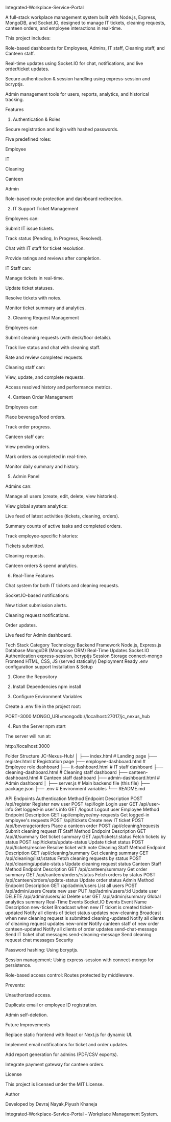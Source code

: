 Integrated-Workplace-Service-Portal

A full-stack workplace management system built with Node.js, Express, MongoDB, and Socket.IO, designed to manage IT tickets, cleaning requests, canteen orders, and employee interactions in real-time.

This project includes:

Role-based dashboards for Employees, Admins, IT staff, Cleaning staff, and Canteen staff.

Real-time updates using Socket.IO for chat, notifications, and live order/ticket updates.

Secure authentication & session handling using express-session and bcryptjs.

Admin management tools for users, reports, analytics, and historical tracking.

Features
1. Authentication & Roles

Secure registration and login with hashed passwords.

Five predefined roles:

Employee

IT

Cleaning

Canteen

Admin

Role-based route protection and dashboard redirection.

2. IT Support Ticket Management

Employees can:

Submit IT issue tickets.

Track status (Pending, In Progress, Resolved).

Chat with IT staff for ticket resolution.

Provide ratings and reviews after completion.

IT Staff can:

Manage tickets in real-time.

Update ticket statuses.

Resolve tickets with notes.

Monitor ticket summary and analytics.

3. Cleaning Request Management

Employees can:

Submit cleaning requests (with desk/floor details).

Track live status and chat with cleaning staff.

Rate and review completed requests.

Cleaning staff can:

View, update, and complete requests.

Access resolved history and performance metrics.

4. Canteen Order Management

Employees can:

Place beverage/food orders.

Track order progress.

Canteen staff can:

View pending orders.

Mark orders as completed in real-time.

Monitor daily summary and history.

5. Admin Panel

Admins can:

Manage all users (create, edit, delete, view histories).

View global system analytics:

Live feed of latest activities (tickets, cleaning, orders).

Summary counts of active tasks and completed orders.

Track employee-specific histories:

Tickets submitted.

Cleaning requests.

Canteen orders & spend analytics.

6. Real-Time Features

Chat system for both IT tickets and cleaning requests.

Socket.IO-based notifications:

New ticket submission alerts.

Cleaning request notifications.

Order updates.

Live feed for Admin dashboard.

Tech Stack
Category	Technology
Backend Framework	Node.js, Express.js
Database	MongoDB (Mongoose ORM)
Real-Time Updates	Socket.IO
Authentication	express-session, bcryptjs
Session Storage	connect-mongo
Frontend	HTML, CSS, JS (served statically)
Deployment Ready	.env configuration support
Installation & Setup
1. Clone the Repository


2. Install Dependencies
npm install

3. Configure Environment Variables

Create a .env file in the project root:

PORT=3000
MONGO_URI=mongodb://localhost:27017/jc_nexus_hub

4. Run the Server
npm start


The server will run at:

http://localhost:3000

Folder Structure
JC-Nexus-Hub/
│
├── index.html               # Landing page
├── register.html            # Registration page
├── employee-dashboard.html  # Employee role dashboard
├── it-dashboard.html        # IT staff dashboard
├── cleaning-dashboard.html  # Cleaning staff dashboard
├── canteen-dashboard.html   # Canteen staff dashboard
├── admin-dashboard.html     # Admin dashboard
│
├── server.js                # Main backend file (this file)
├── package.json
├── .env                     # Environment variables
└── README.md

API Endpoints
Authentication
Method	Endpoint	Description
POST	/api/register	Register new user
POST	/api/login	Login user
GET	/api/user-info	Get logged-in user's info
GET	/logout	Logout user
Employee
Method	Endpoint	Description
GET	/api/employee/my-requests	Get logged-in employee's requests
POST	/api/tickets	Create new IT ticket
POST	/api/beverage/orders	Place a canteen order
POST	/api/cleaning/requests	Submit cleaning request
IT Staff
Method	Endpoint	Description
GET	/api/it/summary	Get ticket summary
GET	/api/tickets/:status	Fetch tickets by status
POST	/api/tickets/update-status	Update ticket status
POST	/api/tickets/resolve	Resolve ticket with note
Cleaning Staff
Method	Endpoint	Description
GET	/api/cleaning/summary	Get cleaning summary
GET	/api/cleaning/list/:status	Fetch cleaning requests by status
POST	/api/cleaning/update-status	Update cleaning request status
Canteen Staff
Method	Endpoint	Description
GET	/api/canteen/summary	Get order summary
GET	/api/canteen/orders/:status	Fetch orders by status
POST	/api/canteen/orders/update-status	Update order status
Admin
Method	Endpoint	Description
GET	/api/admin/users	List all users
POST	/api/admin/users	Create new user
PUT	/api/admin/users/:id	Update user
DELETE	/api/admin/users/:id	Delete user
GET	/api/admin/summary	Global analytics summary
Real-Time Events
Socket.IO Events
Event Name	Description
new-ticket	Broadcast when new IT ticket is created
ticket-updated	Notify all clients of ticket status updates
new-cleaning	Broadcast when new cleaning request is submitted
cleaning-updated	Notify all clients of cleaning request updates
new-order	Notify canteen staff of new order
canteen-updated	Notify all clients of order updates
send-chat-message	Send IT ticket chat messages
send-cleaning-message	Send cleaning request chat messages
Security

Password hashing: Using bcryptjs.

Session management: Using express-session with connect-mongo for persistence.

Role-based access control: Routes protected by middleware.

Prevents:

Unauthorized access.

Duplicate email or employee ID registration.

Admin self-deletion.

Future Improvements

Replace static frontend with React or Next.js for dynamic UI.

Implement email notifications for ticket and order updates.

Add report generation for admins (PDF/CSV exports).

Integrate payment gateway for canteen orders.

License

This project is licensed under the MIT License.

Author

Developed by Devraj Nayak,Piyush Khaneja

Integrated-Workplace-Service-Portal – Workplace Management System.
